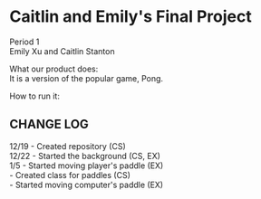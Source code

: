<h1> Caitlin and Emily's Final Project </h1>

Period 1 <br>
Emily Xu and Caitlin Stanton <br>

What our product does: <br>
It is a version of the popular game, Pong. <br>

How to run it:


<h2> CHANGE LOG </h2>
12/19 - Created repository (CS) <br>
12/22 - Started the background (CS, EX) <br>
1/5 - Started moving player's paddle (EX) <br>
    - Created class for paddles (CS) <br>
    - Started moving computer's paddle (EX)
